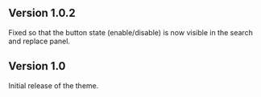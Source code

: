 ## Version 1.0.2

Fixed so that the button state (enable/disable) is now visible in the search and replace panel.

## Version 1.0

Initial release of the theme.